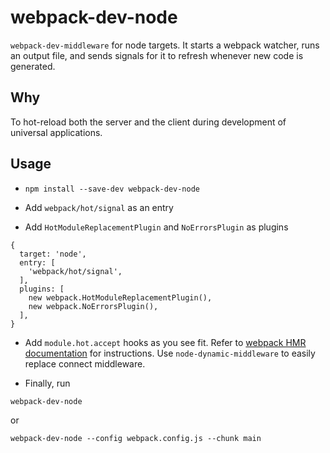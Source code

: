 # webpack-dev-node

`webpack-dev-middleware` for node targets. It starts a webpack watcher, runs an output file, and sends signals for it to refresh whenever new code is generated.

## Why

To hot-reload both the server and the client during development of universal applications.

## Usage

* `npm install --save-dev webpack-dev-node`

* Add `webpack/hot/signal` as an entry  

* Add `HotModuleReplacementPlugin` and `NoErrorsPlugin` as plugins

```
{
  target: 'node',
  entry: [
    'webpack/hot/signal',
  ],
  plugins: [
    new webpack.HotModuleReplacementPlugin(),
    new webpack.NoErrorsPlugin(),
  ],
}
```

* Add `module.hot.accept` hooks as you see fit. Refer to [webpack HMR documentation](https://webpack.github.io/docs/hot-module-replacement.html) for instructions. Use `node-dynamic-middleware` to easily replace connect middleware.

* Finally, run

`webpack-dev-node`

or

`webpack-dev-node --config webpack.config.js --chunk main`
